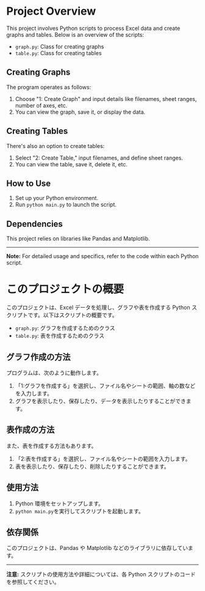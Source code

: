 # Project Overview

This project involves Python scripts to process Excel data and create graphs and tables. Below is an overview of the scripts:

- `graph.py`: Class for creating graphs
- `table.py`: Class for creating tables

## Creating Graphs

The program operates as follows:

1. Choose "1: Create Graph" and input details like filenames, sheet ranges, number of axes, etc.
2. You can view the graph, save it, or display the data.

## Creating Tables

There's also an option to create tables:

1. Select "2: Create Table," input filenames, and define sheet ranges.
2. You can view the table, save it, delete it, etc.

## How to Use

1. Set up your Python environment.
2. Run `python main.py` to launch the script.

## Dependencies

This project relies on libraries like Pandas and Matplotlib.

---

**Note:** For detailed usage and specifics, refer to the code within each Python script.

# このプロジェクトの概要

このプロジェクトは、Excel データを処理し、グラフや表を作成する Python スクリプトです。以下はスクリプトの概要です。

- `graph.py`: グラフを作成するためのクラス
- `table.py`: 表を作成するためのクラス

## グラフ作成の方法

プログラムは、次のように動作します。

1. 「1:グラフを作成する」を選択し、ファイル名やシートの範囲、軸の数などを入力します。
2. グラフを表示したり、保存したり、データを表示したりすることができます。

## 表作成の方法

また、表を作成する方法もあります。

1. 「2:表を作成する」を選択し、ファイル名やシートの範囲を入力します。
2. 表を表示したり、保存したり、削除したりすることができます。

## 使用方法

1. Python 環境をセットアップします。
2. `python main.py`を実行してスクリプトを起動します。

## 依存関係

このプロジェクトは、Pandas や Matplotlib などのライブラリに依存しています。

---

**注意:** スクリプトの使用方法や詳細については、各 Python スクリプトのコードを参照してください。
